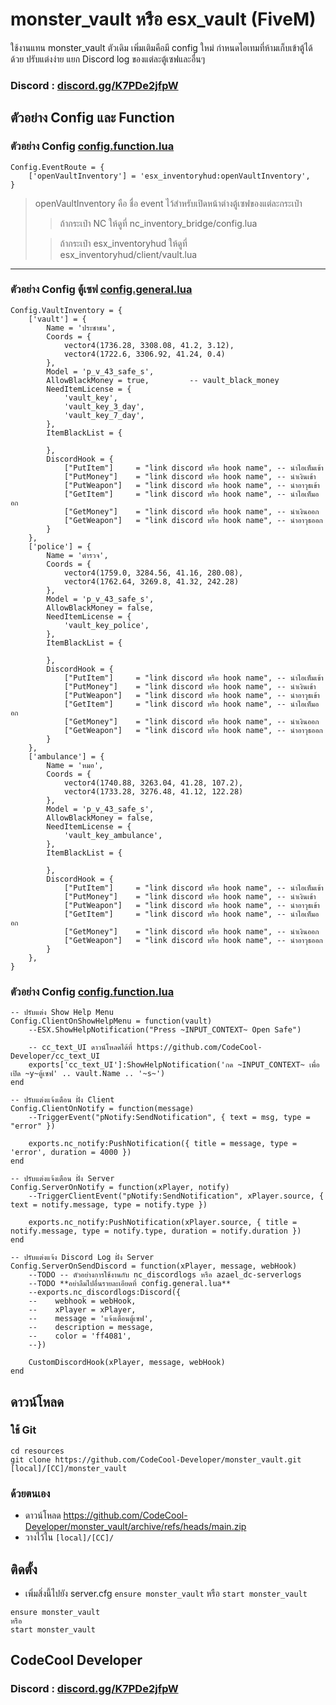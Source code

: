 # monster_vault หรือ esx_vault (FiveM) 
ใช้งานแทน monster_vault ตัวเดิม เพิ่มเติมคือมี config ใหม่ กำหนดไอเทมที่ห้ามเก็บเข้าตู้ได้ด้วย ปรับแต่งง่าย แยก Discord log ของแต่ละตู้เซฟและอื่นๆ

### Discord : [discord.gg/K7PDe2jfpW](https://discord.gg/K7PDe2jfpW)

## ตัวอย่าง Config และ Function
### ตัวอย่าง Config [config.function.lua](https://github.com/CodeCool-Developer/monster_vault/blob/main/config/config.function.lua)
```
Config.EventRoute = {
    ['openVaultInventory'] = 'esx_inventoryhud:openVaultInventory',
}
```
> openVaultInventory คือ ชื่อ event ไว้สำหรับเปิดหน้าต่างตู้เซฟของแต่ละกระเป๋า
>> ถ้ากระเป๋า NC ให้ดูที่ nc_inventory_bridge/config.lua
>
>> ถ้ากระเป๋า esx_inventoryhud ให้ดูที่ esx_inventoryhud/client/vault.lua
------------------------------------------------------------------
### ตัวอย่าง Config ตู้เซฟ [config.general.lua](https://github.com/CodeCool-Developer/monster_vault/blob/main/config/config.general.lua)
```
Config.VaultInventory = {
    ['vault'] = {
        Name = 'ประชาชน',
        Coords = {
            vector4(1736.28, 3308.08, 41.2, 3.12),
            vector4(1722.6, 3306.92, 41.24, 0.4)
        },
        Model = 'p_v_43_safe_s',
        AllowBlackMoney = true,         -- vault_black_money
        NeedItemLicense = {
            'vault_key',
            'vault_key_3_day',
            'vault_key_7_day',
        },
        ItemBlackList = {

        },
        DiscordHook = {
            ["PutItem"]     = "link discord หรือ hook name", -- นำไอเท็มเข้า
            ["PutMoney"]    = "link discord หรือ hook name", -- นำเงินเข้า
            ["PutWeapon"]   = "link discord หรือ hook name", -- นำอาวุธเข้า
            ["GetItem"]     = "link discord หรือ hook name", -- นำไอเท็มออก
            ["GetMoney"]    = "link discord หรือ hook name", -- นำเงินออก
            ["GetWeapon"]   = "link discord หรือ hook name", -- นำอาวุธออก
        }
    },
    ['police'] = {
        Name = 'ตำรวจ',
        Coords = {
            vector4(1759.0, 3284.56, 41.16, 280.08),
            vector4(1762.64, 3269.8, 41.32, 242.28)
        },
        Model = 'p_v_43_safe_s',
        AllowBlackMoney = false,
        NeedItemLicense = {
            'vault_key_police',
        },
        ItemBlackList = {

        },
        DiscordHook = {
            ["PutItem"]     = "link discord หรือ hook name", -- นำไอเท็มเข้า
            ["PutMoney"]    = "link discord หรือ hook name", -- นำเงินเข้า
            ["PutWeapon"]   = "link discord หรือ hook name", -- นำอาวุธเข้า
            ["GetItem"]     = "link discord หรือ hook name", -- นำไอเท็มออก
            ["GetMoney"]    = "link discord หรือ hook name", -- นำเงินออก
            ["GetWeapon"]   = "link discord หรือ hook name", -- นำอาวุธออก
        }
    },
    ['ambulance'] = {
        Name = 'หมอ',
        Coords = {
            vector4(1740.88, 3263.04, 41.28, 107.2),
            vector4(1733.28, 3276.48, 41.12, 122.28)
        },
        Model = 'p_v_43_safe_s',
        AllowBlackMoney = false,
        NeedItemLicense = {
            'vault_key_ambulance',
        },
        ItemBlackList = {

        },
        DiscordHook = {
            ["PutItem"]     = "link discord หรือ hook name", -- นำไอเท็มเข้า
            ["PutMoney"]    = "link discord หรือ hook name", -- นำเงินเข้า
            ["PutWeapon"]   = "link discord หรือ hook name", -- นำอาวุธเข้า
            ["GetItem"]     = "link discord หรือ hook name", -- นำไอเท็มออก
            ["GetMoney"]    = "link discord หรือ hook name", -- นำเงินออก
            ["GetWeapon"]   = "link discord หรือ hook name", -- นำอาวุธออก
        }
    },
}
```


### ตัวอย่าง Config [config.function.lua](https://github.com/CodeCool-Developer/monster_vault/blob/main/config/config.function.lua)
```
-- ปรับแต่ง Show Help Menu
Config.ClientOnShowHelpMenu = function(vault)
    --ESX.ShowHelpNotification("Press ~INPUT_CONTEXT~ Open Safe")

    -- cc_text_UI ดาวน์โหลดได้ที่ https://github.com/CodeCool-Developer/cc_text_UI
    exports['cc_text_UI']:ShowHelpNotification('กด ~INPUT_CONTEXT~ เพื่อเปิด ~y~ตู้เซฟ' .. vault.Name .. '~s~')
end

-- ปรับแต่งแจ้งเตือน ฝั่ง Client
Config.ClientOnNotify = function(message)
    --TriggerEvent("pNotify:SendNotification", { text = msg, type = "error" })

    exports.nc_notify:PushNotification({ title = message, type = 'error', duration = 4000 })
end

-- ปรับแต่งแจ้งเตือน ฝั่ง Server
Config.ServerOnNotify = function(xPlayer, notify)
    --TriggerClientEvent("pNotify:SendNotification", xPlayer.source, { text = notify.message, type = notify.type })

    exports.nc_notify:PushNotification(xPlayer.source, { title = notify.message, type = notify.type, duration = notify.duration })
end

-- ปรับแต่งแจ้ง Discord Log ฝั่ง Server
Config.ServerOnSendDiscord = function(xPlayer, message, webHook)
    --TODO -- ตัวอย่างการใช้งานกับ nc_discordlogs หรือ azael_dc-serverlogs
    --TODO **อย่าลืมไปอื่นรายละเอียดที่ config.general.lua**
    --exports.nc_discordlogs:Discord({
    --    webhook = webHook,
    --    xPlayer = xPlayer,
    --    message = 'แจ้งเตือนตู้เซฟ',
    --    description = message,
    --    color = 'ff4081',
    --})

    CustomDiscordHook(xPlayer, message, webHook)
end
```

## ดาวน์โหลด
### ใช้ Git
```
cd resources
git clone https://github.com/CodeCool-Developer/monster_vault.git [local]/[CC]/monster_vault
```

### ด้วยตนเอง
- ดาวน์โหลด https://github.com/CodeCool-Developer/monster_vault/archive/refs/heads/main.zip
- วางไว้ใน `[local]/[CC]/`

## ติดตั้ง
- เพิ่มสิ่งนี้ไปยัง server.cfg `ensure monster_vault` หรือ `start monster_vault`

```
ensure monster_vault
หรือ
start monster_vault
```

## CodeCool Developer
### Discord : [discord.gg/K7PDe2jfpW](https://discord.gg/K7PDe2jfpW)
